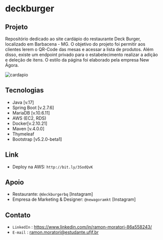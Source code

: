 # deckburger

## Projeto

Repositório dedicado ao site cardápio do restaurante Deck Burger, localizado em Barbacena - MG. O objetivo do projeto foi permitir aos clientes
lerem o QR-Code das mesas e acessar a lista de produtos. Além disso, existe um endpoint privado para o estabelecimento realizar a adição e deleção
de itens. O estilo da página foi elaborado pela empresa New Ágora.

![cardapio](https://user-images.githubusercontent.com/90486302/220179690-2d0109ac-72f7-410d-bf38-efd3993b96e8.png)

## Tecnologias

- Java [v.17]
- Spring Boot [v.2.7.6]
- MariaDB [v.10.6.11]
- AWS (EC2, RDS)
- Docker[v.2.10.21]
- Maven [v.4.0.0]
- Thymeleaf
- Bootstrap [v5.2.0-beta1]

## Link

- Deploy na AWS: `http://bit.ly/3SodQvK`

## Apoio

- Restaurante: `@deckburgerbq` [Instagram]
- Empresa de Marketing & Designer: `@newagoramkt` [Instagram]

## Contato

- `LinkedIn` : https://www.linkedin.com/in/ramon-moratori-86a558243/
- `E-mail` : ramon.moratori@estudante.ufjf.br
